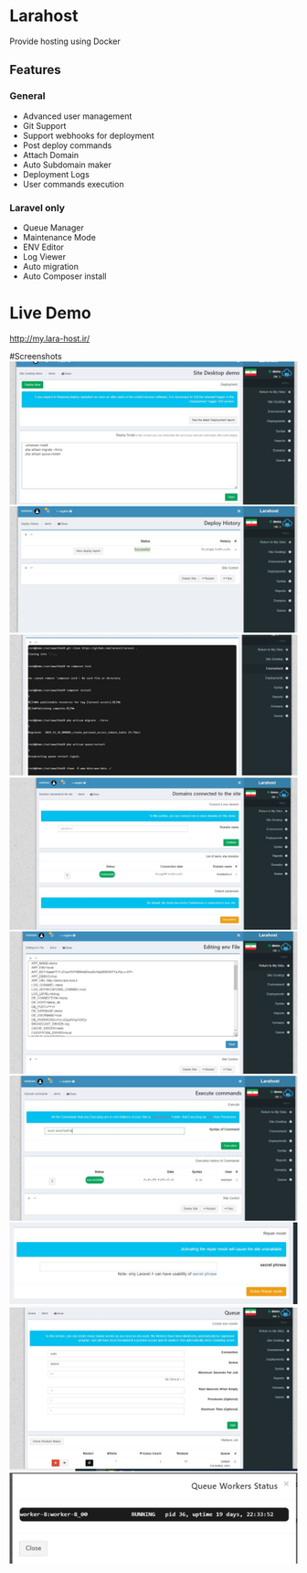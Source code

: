 # Larahost

Provide hosting using Docker

## Features
### General
- Advanced user management
- Git Support
- Support webhooks for deployment
- Post deploy commands
- Attach Domain
- Auto Subdomain maker
- Deployment Logs
- User commands execution

### Laravel only
- Queue Manager
- Maintenance Mode
- ENV Editor 
- Log Viewer
- Auto migration
- Auto Composer install


# Live Demo
http://my.lara-host.ir/

#Screenshots
![Automatically execute commands after every successful deployment](.github/screenshots/deploy_commands.JPG)
![View deployment history](.github/screenshots/deploy_history.JPG)
![View the result of executing deployment commands](.github/screenshots/deploy_logs.JPG)
![Park domain, Attach or detach subdomain](.github/screenshots/domains.JPG)
![ENV editor (laravel)](.github/screenshots/env_editor.JPG)
![Execute commands on user's exclusive container](.github/screenshots/exec.JPG)
![Enable/Disable Laravel Maintenance mode](.github/screenshots/maintenance_mode.JPG)
![Add or remove laravel workers](.github/screenshots/queue_manager.JPG)
![check the status of laravel workers](.github/screenshots/workers.JPG)
